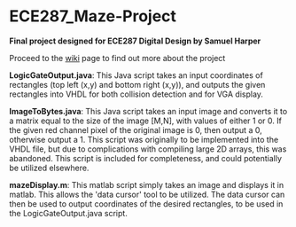 # ECE287_Maze-Project
**Final project designed for ECE287 Digital Design by Samuel Harper**


  Proceed to the [wiki](https://github.com/SamuelJHarper/ECE287_Maze-Project/wiki) page to find out more about the project

**LogicGateOutput.java**:
  This Java script takes an input coordinates of rectangles (top left (x,y) and bottom right (x,y)), and
outputs the given rectangles into VHDL for both collision detection and for VGA display. 

**ImageToBytes.java**:
  This Java script takes an input image and converts it to a matrix equal to the size of the image [M,N],
with values of either 1 or 0. If the given red channel pixel of the original image is 0, then output a 0,
otherwise output a 1. This script was originally to be implemented into the VHDL file, but due to complications
with compiling large 2D arrays, this was abandoned. This script is included for completeness, and could 
potentially be utilized elsewhere.

**mazeDisplay.m**:
  This matlab script simply takes an image and displays it in matlab. This allows the 'data cursor' tool to
be utilized. The data cursor can then be used to output coordinates of the desired rectangles, to be used in
the LogicGateOutput.java script.
